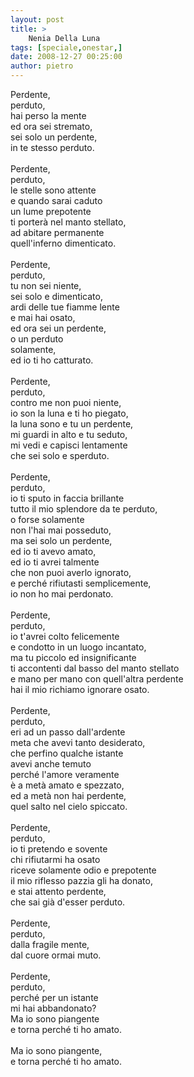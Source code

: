 ```yaml
---
layout: post
title: >
    Nenia Della Luna
tags: [speciale,onestar,]
date: 2008-12-27 00:25:00
author: pietro
---
```

Perdente,<br/>perduto,<br/>hai perso la mente<br/>ed ora sei stremato,<br/>sei solo un perdente,<br/>in te stesso perduto.<br/><br/>Perdente,<br/>perduto,<br/>le stelle sono attente<br/>e quando sarai caduto<br/>un lume prepotente<br/>ti porterà nel manto stellato,<br/>ad abitare permanente<br/>quell'inferno dimenticato.<br/><br/>Perdente,<br/>perduto,<br/>tu non sei niente,<br/>sei solo e dimenticato,<br/>ardi delle tue fiamme lente<br/>e mai hai osato,<br/>ed ora sei un perdente,<br/>o un perduto<br/>solamente,<br/>ed io ti ho catturato.<br/><br/>Perdente,<br/>perduto,<br/>contro me non puoi niente,<br/>io son la luna e ti ho piegato,<br/>la luna sono e tu un perdente,<br/>mi guardi in alto e tu seduto,<br/>mi vedi e capisci lentamente<br/>che sei solo e sperduto.<br/><br/>Perdente,<br/>perduto,<br/>io ti sputo in faccia brillante<br/>tutto il mio splendore da te perduto,<br/>o forse solamente<br/>non l'hai mai posseduto,<br/>ma sei solo un perdente,<br/>ed io ti avevo amato,<br/>ed io ti avrei talmente<br/>che non puoi averlo ignorato,<br/>e perché rifiutasti semplicemente,<br/>io non ho mai perdonato.<br/><br/>Perdente,<br/>perduto,<br/>io t'avrei colto felicemente<br/>e condotto in un luogo incantato,<br/>ma tu piccolo ed insignificante<br/>ti accontenti dal basso del manto stellato<br/>e mano per mano con quell'altra perdente<br/>hai il mio richiamo ignorare osato.<br/><br/>Perdente,<br/>perduto,<br/>eri ad un passo dall'ardente<br/>meta che avevi tanto desiderato,<br/>che perfino qualche istante<br/>avevi anche temuto<br/>perché l'amore veramente<br/>è a metà amato e spezzato,<br/>ed a metà non hai perdente,<br/>quel salto nel cielo spiccato.<br/><br/>Perdente,<br/>perduto,<br/>io ti pretendo e sovente<br/>chi rifiutarmi ha osato<br/>riceve solamente odio e prepotente<br/>il mio riflesso pazzia gli ha donato,<br/>e stai attento perdente,<br/>che sai già d'esser perduto.<br/><br/>Perdente,<br/>perduto,<br/>dalla fragile mente,<br/>dal cuore ormai muto.<br/><br/>Perdente,<br/>perduto,<br/>perché per un istante<br/>mi hai abbandonato?<br/>Ma io sono piangente<br/>e torna perché ti ho amato.<br/><br/>Ma io sono piangente,<br/>e torna perché ti ho amato.
